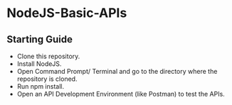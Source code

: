 # NodeJS-Basic-APIs
## Starting Guide
- Clone this repository.
- Install NodeJS.
- Open Command Prompt/ Terminal and go to the directory where the repository is cloned.
- Run npm install.
- Open an API Development Environment (like Postman) to test the APIs.
 
